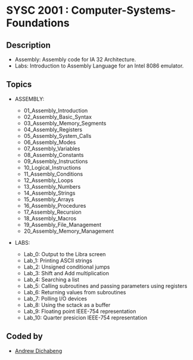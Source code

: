 # SYSC 2001 : Computer-Systems-Foundations

## Description

- Assembly: Assembly code for IA 32 Architecture.
- Labs: Introduction to Assembly Language for an Intel 8086 emulator.

## Topics

- ASSEMBLY:
  - 01_Assembly_Introduction
  - 02_Assembly_Basic_Syntax
  - 03_Assembly_Memory_Segments
  - 04_Assembly_Registers
  - 05_Assembly_System_Calls
  - 06_Assembly_Modes
  - 07_Assembly_Variables
  - 08_Assembly_Constants
  - 09_Assembly_Instructions
  - 10_Logical_Instructions
  - 11_Assembly_Conditions
  - 12_Assembly_Loops
  - 13_Assembly_Numbers
  - 14_Assembly_Strings
  - 15_Assembly_Arrays
  - 16_Assembly_Procedures
  - 17_Assembly_Recursion
  - 18_Assembly_Macros
  - 19_Assembly_File_Management
  - 20_Assembly_Memory_Management

- LABS:
  - Lab_0:  Output to the Libra screen
  - Lab_1:  Printing ASCII strings
  - Lab_2:  Unsigned conditional jumps
  - Lab_3:  Shift and Add multiplication
  - Lab_4:  Searching a list
  - Lab_5:  Calling subroutines and passing parameters using registers
  - Lab_6:  Returning values from subroutines
  - Lab_7:  Polling I/O devices
  - Lab_8:  Using the sctack as a buffer
  - Lab_9:  Floating point IEEE-754 representation
  - Lab_10: Quarter presicion IEEE-754 representation

## Coded by

- [Andrew Dichabeng](https:\\andrewdichabeng.github.io)